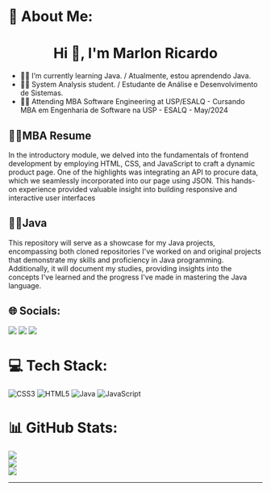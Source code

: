 # 💫 About Me:
<h1 align="center">Hi 👋, I'm Marlon Ricardo</h1>

- 👨‍💻 I’m currently learning Java. / Atualmente, estou aprendendo Java.
- 👨‍💻 System Analysis student. / Estudante de Análise e Desenvolvimento de Sistemas. 
- 👨‍💻 Attending MBA Software Engineering at USP/ESALQ - Cursando MBA em Engenharia de Software na USP - ESALQ - May/2024



## 👨‍💻MBA Resume

In the introductory module, we delved into the fundamentals of frontend development by employing HTML, CSS, and JavaScript to craft a dynamic product page. One of the highlights was integrating an API to procure data, which we seamlessly incorporated into our page using JSON. This hands-on experience provided valuable insight into building responsive and interactive user interfaces


## 👨‍💻Java
This repository will serve as a showcase for my Java projects, encompassing both cloned repositories I've worked on and original projects that demonstrate my skills and proficiency in Java programming. Additionally, it will document my studies, providing insights into the concepts I've learned and the progress I've made in mastering the Java language.


## 🌐 Socials:

<div> 
  <a href="https://www.linkedin.com/in/marlonmro/" target="_blank"><img src="https://img.shields.io/badge/-LinkedIn-%230077B5?style=for-the-badge&logo=linkedin&logoColor=white" target="_blank"></a> 
  <a href = "mailto:mroricardo@gmail.com"><img src="https://img.shields.io/badge/-Gmail-%23333?style=for-the-badge&logo=gmail&logoColor=white" target="_blank"></a>
  <a href="https://instagram.com/ricardmarlon" target="_blank"><img src="https://img.shields.io/badge/-Instagram-%23E4405F?style=for-the-badge&logo=instagram&logoColor=white" target="_blank"></a>
</div>
  
# 💻 Tech Stack:  
![CSS3](https://img.shields.io/badge/css3-%231572B6.svg?style=for-the-badge&logo=css3&logoColor=white) ![HTML5](https://img.shields.io/badge/html5-%23E34F26.svg?style=for-the-badge&logo=html5&logoColor=white) ![Java](https://img.shields.io/badge/java-%23ED8B00.svg?style=for-the-badge&logo=openjdk&logoColor=white) ![JavaScript](https://img.shields.io/badge/javascript-%23323330.svg?style=for-the-badge&logo=javascript&logoColor=%23F7DF1E)    


# 📊 GitHub Stats:
![](https://github-readme-stats.vercel.app/api?username=ricardmarlon&theme=tokyonight&hide_border=false&include_all_commits=true&count_private=true)<br/>
![](https://github-readme-streak-stats.herokuapp.com/?user=ricardmarloni&theme=tokyonight&hide_border=false)<br/>
![](https://github-readme-stats.vercel.app/api/top-langs/?username=ricardmarlon&theme=tokyonight&hide_border=false&include_all_commits=true&count_private=true&layout=compact)
          
 ---         

  

  

